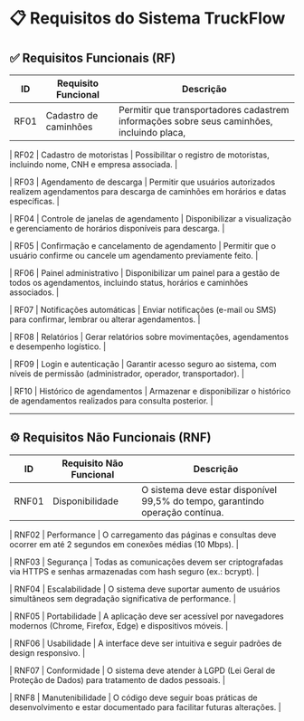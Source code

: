 # 📋 Requisitos do Sistema TruckFlow

## ✅ Requisitos Funcionais (RF)

| **ID** | **Requisito Funcional** | **Descrição** |
|--------|------------------------|---------------|
| RF01 | Cadastro de caminhões | Permitir que transportadores cadastrem informações sobre seus caminhões, incluindo placa, |tipo e capacidade de carga. |

| RF02 | Cadastro de motoristas | Possibilitar o registro de motoristas, incluindo nome, CNH e empresa associada. |

| RF03 | Agendamento de descarga | Permitir que usuários autorizados realizem agendamentos para descarga de caminhões em horários e datas específicas. |

| RF04 | Controle de janelas de agendamento | Disponibilizar a visualização e gerenciamento de horários disponíveis para descarga. |

| RF05 | Confirmação e cancelamento de agendamento | Permitir que o usuário confirme ou cancele um agendamento previamente feito. |

| RF06 | Painel administrativo | Disponibilizar um painel para a gestão de todos os agendamentos, incluindo status, horários e caminhões associados. |

| RF07 | Notificações automáticas | Enviar notificações (e-mail ou SMS) para confirmar, lembrar ou alterar agendamentos. |

| RF08 | Relatórios | Gerar relatórios sobre movimentações, agendamentos e desempenho logístico. |

| RF09 | Login e autenticação | Garantir acesso seguro ao sistema, com níveis de permissão (administrador, operador, transportador). |

| RF10 | Histórico de agendamentos | Armazenar e disponibilizar o histórico de agendamentos realizados para consulta posterior. |

---

## ⚙️ Requisitos Não Funcionais (RNF)

| **ID** | **Requisito Não Funcional** | **Descrição** |
|--------|----------------------------|---------------|
| RNF01 | Disponibilidade | O sistema deve estar disponível 99,5% do tempo, garantindo operação contínua. |

| RNF02 | Performance | O carregamento das páginas e consultas deve ocorrer em até 2 segundos em conexões médias (10 Mbps). |

| RNF03 | Segurança | Todas as comunicações devem ser criptografadas via HTTPS e senhas armazenadas com hash seguro (ex.: bcrypt). |

| RNF04 | Escalabilidade | O sistema deve suportar aumento de usuários simultâneos sem degradação significativa de performance. |

| RNF05 | Portabilidade | A aplicação deve ser acessível por navegadores modernos (Chrome, Firefox, Edge) e 
dispositivos móveis. |

| RNF06 | Usabilidade | A interface deve ser intuitiva e seguir padrões de design responsivo. |

| RNF07 | Conformidade | O sistema deve atender à LGPD (Lei Geral de Proteção de Dados) para tratamento de dados pessoais. |

| RNF8 | Manutenibilidade | O código deve seguir boas práticas de desenvolvimento e estar documentado para facilitar futuras alterações. |
